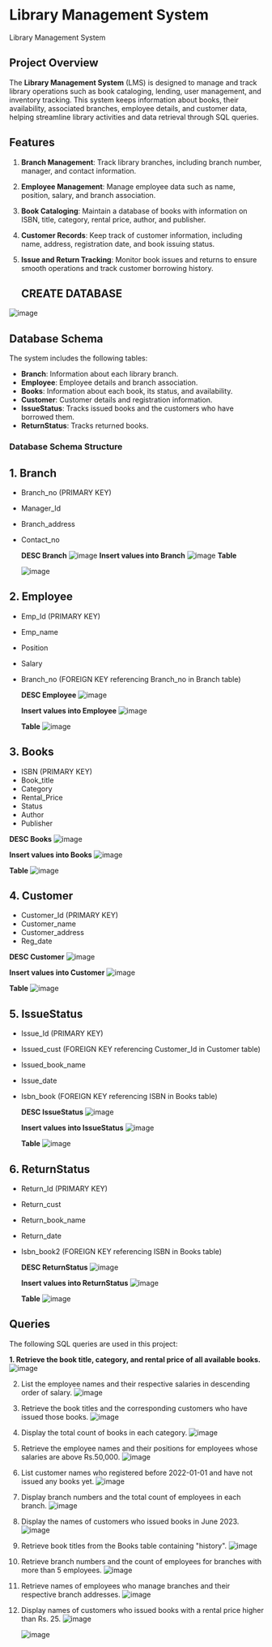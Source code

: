 # Library Management System
Library Management System

## Project Overview
The **Library Management System** (LMS) is designed to manage and track library operations such as book cataloging, lending, user management, and inventory tracking. This system keeps information about books, their availability, associated branches, employee details, and customer data, helping streamline library activities and data retrieval through SQL queries.


## Features
1. **Branch Management**: Track library branches, including branch number, manager, and contact information.
2. **Employee Management**: Manage employee data such as name, position, salary, and branch association.
3. **Book Cataloging**: Maintain a database of books with information on ISBN, title, category, rental price, author, and publisher.
4. **Customer Records**: Keep track of customer information, including name, address, registration date, and book issuing status.
5. **Issue and Return Tracking**: Monitor book issues and returns to ensure smooth operations and track customer borrowing history.

   ## CREATE DATABASE
![image](https://github.com/user-attachments/assets/4ef943bc-8c0b-4696-b31a-7af6584cb006)

## Database Schema
The system includes the following tables:
- **Branch**: Information about each library branch.
- **Employee**: Employee details and branch association.
- **Books**: Information about each book, its status, and availability.
- **Customer**: Customer details and registration information.
- **IssueStatus**: Tracks issued books and the customers who have borrowed them.
- **ReturnStatus**: Tracks returned books.
 

### Database Schema Structure
## 1. **Branch**
   - Branch_no (PRIMARY KEY)
   - Manager_Id
   - Branch_address
   - Contact_no
     
     **DESC Branch**
     ![image](https://github.com/user-attachments/assets/d9cc52de-e7bd-45da-9a97-b8fc2cb38445)
     **Insert values into Branch**
     ![image](https://github.com/user-attachments/assets/6a295047-1bac-45bb-bd90-6020655e0d65)
     **Table**
     
     ![image](https://github.com/user-attachments/assets/9a06bf25-3b8c-46f1-bd4a-198096144254)



## 2. **Employee**
   - Emp_Id (PRIMARY KEY)
   - Emp_name
   - Position
   - Salary
   - Branch_no (FOREIGN KEY referencing Branch_no in Branch table)

     **DESC Employee**
     ![image](https://github.com/user-attachments/assets/0e1c75fd-c66f-4fda-b984-11fdcb1e5093)

      **Insert values into Employee**
     ![image](https://github.com/user-attachments/assets/73c3cf9c-918c-457e-819f-d47c04d632f1)

     **Table**
       ![image](https://github.com/user-attachments/assets/9d9774cc-548e-44e7-87b0-9c103d1a4677)

## 3. **Books**
   - ISBN (PRIMARY KEY)
   - Book_title
   - Category
   - Rental_Price
   - Status
   - Author
   - Publisher
     
   **DESC Books**
     ![image](https://github.com/user-attachments/assets/47bf9c41-8552-4edf-a218-a6fa57169f2d)

   **Insert values into Books**
    ![image](https://github.com/user-attachments/assets/ca108258-22aa-4e10-b4c0-5f57be4f576a)

   **Table**
   ![image](https://github.com/user-attachments/assets/95e08ade-94aa-452a-9cd0-d8cd6c648be0)


## 4. **Customer**
   - Customer_Id (PRIMARY KEY)
   - Customer_name
   - Customer_address
   - Reg_date
     
   **DESC Customer**
     ![image](https://github.com/user-attachments/assets/ea74d297-a7fa-4399-92c6-6d90c6290871)

   **Insert values into Customer**
   ![image](https://github.com/user-attachments/assets/5276bcdd-21cc-4fef-bf29-605ec627f85b)

   **Table**
   ![image](https://github.com/user-attachments/assets/37ba8cd7-41d5-4bf2-b2e2-3ce4158e7f59)


## 5. **IssueStatus**
   - Issue_Id (PRIMARY KEY)
   - Issued_cust (FOREIGN KEY referencing Customer_Id in Customer table)
   - Issued_book_name
   - Issue_date
   - Isbn_book (FOREIGN KEY referencing ISBN in Books table)

     **DESC IssueStatus**
     ![image](https://github.com/user-attachments/assets/dc129330-e323-418a-9367-f02f9702c997)

     **Insert values into IssueStatus**
     ![image](https://github.com/user-attachments/assets/833b3c5c-69f8-4d3f-9fd3-dc687fcf1caa)

     **Table**
     ![image](https://github.com/user-attachments/assets/8e7bd62f-b0fe-4cf4-bad7-e56ea4737157)
  

## 6. **ReturnStatus**
   - Return_Id (PRIMARY KEY)
   - Return_cust
   - Return_book_name
   - Return_date
   - Isbn_book2 (FOREIGN KEY referencing ISBN in Books table)

     **DESC ReturnStatus**
     ![image](https://github.com/user-attachments/assets/1b5d02cb-e86c-4f56-910c-7e041b33ef86)

     **Insert values into ReturnStatus**
     ![image](https://github.com/user-attachments/assets/914ef126-b080-4d50-b3f8-14444c733008)

     **Table**
     ![image](https://github.com/user-attachments/assets/be284d59-8560-4339-9243-4dcbb237dc29)

## Queries
The following SQL queries are used in this project:

**1. Retrieve the book title, category, and rental price of all available books.**
    ![image](https://github.com/user-attachments/assets/52e87342-16ec-440c-9f8c-12681200f90c)
     
2. List the employee names and their respective salaries in descending order of salary.
   ![image](https://github.com/user-attachments/assets/90fc14ac-74c9-4617-8f61-8f16ce6b1683)

   
3. Retrieve the book titles and the corresponding customers who have issued those books.
   ![image](https://github.com/user-attachments/assets/e300ce8a-1868-4e0c-aa83-32e643874650)


4. Display the total count of books in each category.
   ![image](https://github.com/user-attachments/assets/2925e54e-aebd-4e19-8317-431b99537ba4)

5. Retrieve the employee names and their positions for employees whose salaries are above Rs.50,000.
   ![image](https://github.com/user-attachments/assets/2d7b9cc7-4395-4182-bebf-bbb5042cb999)

6. List customer names who registered before 2022-01-01 and have not issued any books yet.
   ![image](https://github.com/user-attachments/assets/ac4ef2f5-f2cb-4a80-adb0-fdd05fbde1e9)

7. Display branch numbers and the total count of employees in each branch.
   ![image](https://github.com/user-attachments/assets/f05bf85a-9884-4a5b-b38b-000ec8f5ef65)

8. Display the names of customers who issued books in June 2023.
   ![image](https://github.com/user-attachments/assets/bb8c96a8-49fc-4605-a309-af4e46ccd6e5)

9. Retrieve book titles from the Books table containing "history".
    ![image](https://github.com/user-attachments/assets/c4e13e8c-ea02-4fbf-9619-004b2b22a048)

10. Retrieve branch numbers and the count of employees for branches with more than 5 employees.
     ![image](https://github.com/user-attachments/assets/834dca35-ed81-47f6-8720-cddb53611a7c)

11. Retrieve names of employees who manage branches and their respective branch addresses.
    ![image](https://github.com/user-attachments/assets/76da6557-b052-4a08-a423-60913a73d945)

12. Display names of customers who issued books with a rental price higher than Rs. 25.
    ![image](https://github.com/user-attachments/assets/94d85d91-02d0-45d1-b6f3-53cef89fc6df)

    ![image](https://github.com/user-attachments/assets/ebc51c14-1377-4092-9a9a-7cfd0161ca16)





